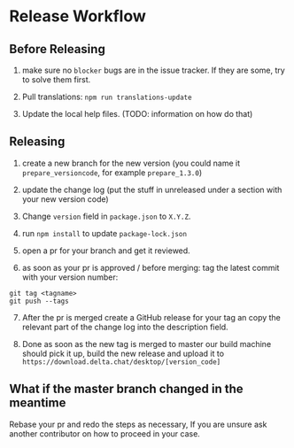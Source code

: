 # Release Workflow

## Before Releasing

1. make sure no `blocker` bugs are in the issue tracker. If they are some, try to solve them first.

2. Pull translations: `npm run translations-update`

3. Update the local help files. (TODO: information on how do that)

## Releasing

1. create a new branch for the new version (you could name it `prepare_versioncode`, for example `prepare_1.3.0`)

2. update the change log (put the stuff in unreleased under a section with your new version code)

3. Change `version` field in `package.json` to `X.Y.Z`.

4. run `npm install` to update `package-lock.json`

5. open a pr for your branch and get it reviewed.

6. as soon as your pr is approved / before merging: tag the latest commit with your version number:

```
git tag <tagname>
git push --tags
```

7. After the pr is merged create a GitHub release for your tag an copy the relevant part of the change log into the description field.

8. Done as soon as the new tag is merged to master our build machine should pick it up, build the new release and upload it to `https://download.delta.chat/desktop/[version_code]`

## What if the master branch changed in the meantime

Rebase your pr and redo the steps as necessary, If you are unsure ask another contributor on how to proceed in your case.
